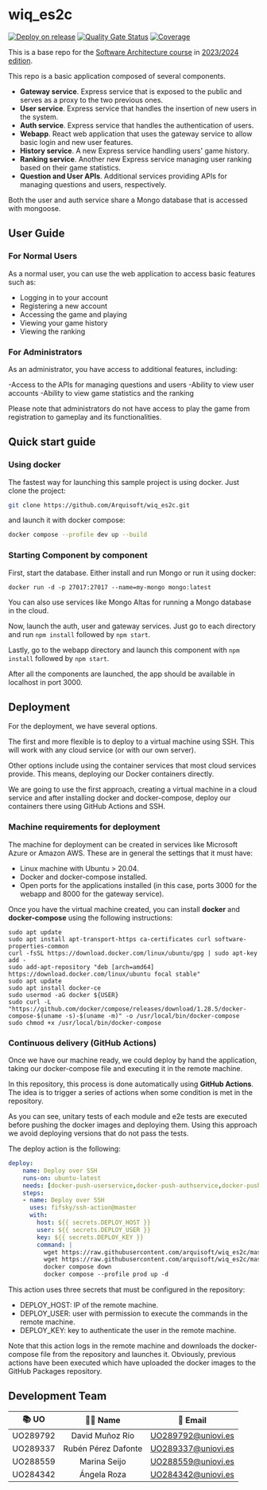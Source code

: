 # wiq_es2c

[![Deploy on release](https://github.com/Arquisoft/wiq_es2c/actions/workflows/release.yml/badge.svg)](https://github.com/Arquisoft/wiq_es2c/actions/workflows/release.yml)
[![Quality Gate Status](https://sonarcloud.io/api/project_badges/measure?project=Arquisoft_wiq_es2c&metric=alert_status)](https://sonarcloud.io/summary/new_code?id=Arquisoft_wiq_es2c)
[![Coverage](https://sonarcloud.io/api/project_badges/measure?project=Arquisoft_wiq_es2c&metric=coverage)](https://sonarcloud.io/summary/new_code?id=Arquisoft_wiq_es2c)

This is a base repo for the [Software Architecture course](http://arquisoft.github.io/) in [2023/2024 edition](https://arquisoft.github.io/course2324.html). 

This repo is a basic application composed of several components.

- **Gateway service**. Express service that is exposed to the public and serves as a proxy to the two previous ones.
- **User service**. Express service that handles the insertion of new users in the system.
- **Auth service**. Express service that handles the authentication of users.
- **Webapp**. React web application that uses the gateway service to allow basic login and new user features.
- **History service**. A new Express service handling users' game history.
- **Ranking service**. Another new Express service managing user ranking based on their game statistics.
- **Question and User APIs**. Additional services providing APIs for managing questions and users, respectively.

Both the user and auth service share a Mongo database that is accessed with mongoose.

## User Guide

### For Normal Users
As a normal user, you can use the web application to access basic features such as:

- Logging in to your account
- Registering a new account
- Accessing the game and playing
- Viewing your game history
- Viewing the ranking

### For Administrators

As an administrator, you have access to additional features, including:

-Access to the APIs for managing questions and users
-Ability to view user accounts
-Ability to view game statistics and the ranking

Please note that administrators do not have access to play the game from registration to gameplay and its functionalities.

## Quick start guide

### Using docker

The fastest way for launching this sample project is using docker. Just clone the project:

```sh
git clone https://github.com/Arquisoft/wiq_es2c.git
```

and launch it with docker compose:

```sh
docker compose --profile dev up --build
```

### Starting Component by component

First, start the database. Either install and run Mongo or run it using docker:

```docker run -d -p 27017:27017 --name=my-mongo mongo:latest```

You can also use services like Mongo Altas for running a Mongo database in the cloud.

Now, launch the auth, user and gateway services. Just go to each directory and run `npm install` followed by `npm start`.

Lastly, go to the webapp directory and launch this component with `npm install` followed by `npm start`.

After all the components are launched, the app should be available in localhost in port 3000.

## Deployment

For the deployment, we have several options. 

The first and more flexible is to deploy to a virtual machine using SSH. This will work with any cloud service (or with our own server). 

Other options include using the container services that most cloud services provide. This means, deploying our Docker containers directly. 

We are going to use the first approach, creating a virtual machine in a cloud service and after installing docker and docker-compose, deploy our containers there using GitHub Actions and SSH.

### Machine requirements for deployment

The machine for deployment can be created in services like Microsoft Azure or Amazon AWS. These are in general the settings that it must have:

- Linux machine with Ubuntu > 20.04.
- Docker and docker-compose installed.
- Open ports for the applications installed (in this case, ports 3000 for the webapp and 8000 for the gateway service).

Once you have the virtual machine created, you can install **docker** and **docker-compose** using the following instructions:

```ssh
sudo apt update
sudo apt install apt-transport-https ca-certificates curl software-properties-common
curl -fsSL https://download.docker.com/linux/ubuntu/gpg | sudo apt-key add -
sudo add-apt-repository "deb [arch=amd64] https://download.docker.com/linux/ubuntu focal stable"
sudo apt update
sudo apt install docker-ce
sudo usermod -aG docker ${USER}
sudo curl -L "https://github.com/docker/compose/releases/download/1.28.5/docker-compose-$(uname -s)-$(uname -m)" -o /usr/local/bin/docker-compose
sudo chmod +x /usr/local/bin/docker-compose
```

### Continuous delivery (GitHub Actions)

Once we have our machine ready, we could deploy by hand the application, taking our docker-compose file and executing it in the remote machine. 

In this repository, this process is done automatically using **GitHub Actions**. The idea is to trigger a series of actions when some condition is met in the repository. 

As you can see, unitary tests of each module and e2e tests are executed before pushing the docker images and deploying them. Using this approach we avoid deploying versions that do not pass the tests.

The deploy action is the following:

```yml
deploy:
    name: Deploy over SSH
    runs-on: ubuntu-latest
    needs: [docker-push-userservice,docker-push-authservice,docker-push-gatewayservice,docker-push-webapp]
    steps:
    - name: Deploy over SSH
      uses: fifsky/ssh-action@master
      with:
        host: ${{ secrets.DEPLOY_HOST }}
        user: ${{ secrets.DEPLOY_USER }}
        key: ${{ secrets.DEPLOY_KEY }}
        command: |
          wget https://raw.githubusercontent.com/arquisoft/wiq_es2c/master/docker-compose.yml -O docker-compose.yml
          wget https://raw.githubusercontent.com/arquisoft/wiq_es2c/master/.env -O .env
          docker compose down
          docker compose --profile prod up -d
```

This action uses three secrets that must be configured in the repository:
- DEPLOY_HOST: IP of the remote machine.
- DEPLOY_USER: user with permission to execute the commands in the remote machine.
- DEPLOY_KEY: key to authenticate the user in the remote machine.

Note that this action logs in the remote machine and downloads the docker-compose file from the repository and launches it. Obviously, previous actions have been executed which have uploaded the docker images to the GitHub Packages repository.

## Development Team

| 📚 UO | 🧑‍💻 Name | 📧 Email |
| :---: | :---: | :---: | 
| UO289792 | David Muñoz Río | [UO289792@uniovi.es](mailto:UO289792@uniovi.es)  |
| UO289337 | Rubén Pérez Dafonte | [UO289337@uniovi.es](mailto:UO289337@uniovi.es) | 
| UO288559 | Marina Seijo | [UO288559@uniovi.es](mailto:UO288559@uniovi.es) | 
| UO284342 | Ángela Roza | [UO284342@uniovi.es](mailto:UO284342@uniovi.es) | 

